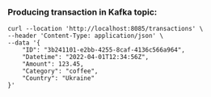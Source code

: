 ### Producing transaction in Kafka topic:

```shell
curl --location 'http://localhost:8085/transactions' \
--header 'Content-Type: application/json' \
--data '{
    "ID": "3b241101-e2bb-4255-8caf-4136c566a964",
    "Datetime": "2022-04-01T12:34:56Z",
    "Amount": 123.45,
    "Category": "coffee",
    "Country": "Ukraine"
}'
```